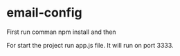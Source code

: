 # email-config

First run comman npm install and then

For start the project run app.js file. It will run on port 3333.
